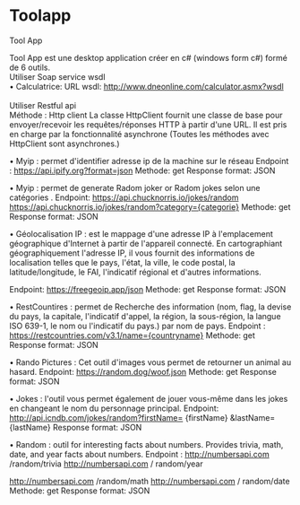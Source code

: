 # Toolapp
Tool App

Tool App est une desktop application créer en c# (windows form c#) formé de 6 outils.
<br/>
Utiliser Soap service wsdl
<br/>
•	Calculatrice: 
URL wsdl: http://www.dneonline.com/calculator.asmx?wsdl
 <br/><br/>
Utiliser Restful api
<br/>
Méthode : Http client 
La classe HttpClient fournit une classe de base pour envoyer/recevoir les requêtes/réponses HTTP à partir d'une URL. Il est pris en charge par la fonctionnalité asynchrone (Toutes les méthodes avec HttpClient sont asynchrones.)

•	Myip :  permet d'identifier adresse ip de la machine sur le réseau
Endpoint : https://api.ipify.org?format=json
Methode: get
Response format: JSON

 




•	Myip :  permet de generate Radom joker or  Radom jokes selon une catégories .
Endpoint:
 https://api.chucknorris.io/jokes/random
https://api.chucknorris.io/jokes/random?category={categorie}
Methode: get
Response format: JSON

 


•	Géolocalisation IP : est le mappage d'une adresse IP à l'emplacement géographique d'Internet à partir de l'appareil connecté. En cartographiant géographiquement l'adresse IP, il vous fournit des informations de localisation telles que le pays, l'état, la ville, le code postal, la latitude/longitude, le FAI, l'indicatif régional et d'autres informations.

Endpoint: https://freegeoip.app/json
Methode: get
Response format: JSON
 


•	RestCountires :  permet de Recherche des information (nom, flag, la devise du pays, la capitale, l'indicatif d'appel, la région, la sous-région, la langue ISO 639-1, le nom ou l'indicatif du pays.) par nom de pays. 
 Endpoint : https://restcountries.com/v3.1/name={countryname}
Methode: get
Response format: JSON

 

•	Rando Pictures :  Cet outil d'images vous permet de retourner un animal au hasard. 
 Endpoint: https://random.dog/woof.json
Methode: get
Response format: JSON

 

•	Jokes :  l'outil vous permet également de jouer vous-même dans les jokes  en changeant le nom du personnage principal.
 Endpoint: http://api.icndb.com/jokes/random?firstName= {firstName} &lastName= {lastName}
Response format: JSON

 

•	Random  :  outil for interesting facts about numbers. Provides trivia, math, date, and year facts about numbers.
 Endpoint : 
http://numbersapi.com /random/trivia
http://numbersapi.com / random/year

http://numbersapi.com /random/math
http://numbersapi.com / random/date
Methode: get
Response format: JSON

 


